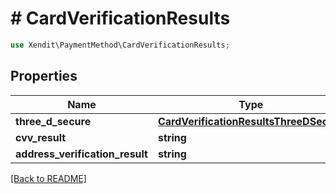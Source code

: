 # # CardVerificationResults


```php
use Xendit\PaymentMethod\CardVerificationResults;
```

## Properties

Name | Type | Description | Examples | Notes
------------ | ------------- | ------------- | ------------- | ------------- 
**three_d_secure** | [**CardVerificationResultsThreeDSecure**](CardVerificationResultsThreeDSecure.md) |  | null | 
**cvv_result** | **string** |  | null |  [optional]
**address_verification_result** | **string** |  | null |  [optional]

[[Back to README]](../../README.md)
